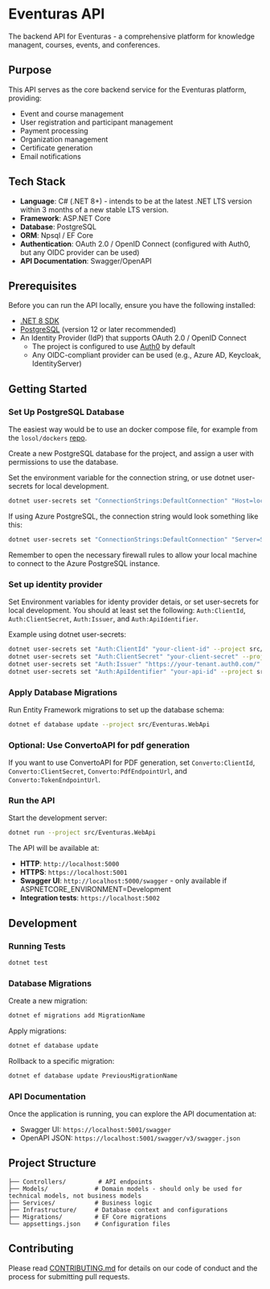 # Eventuras API

The backend API for Eventuras - a comprehensive platform for knowledge managent, courses, events, and conferences. 

## Purpose

This API serves as the core backend service for the Eventuras platform, providing:

- Event and course management
- User registration and participant management
- Payment processing
- Organization management
- Certificate generation
- Email notifications

## Tech Stack

- **Language**: C# (.NET 8+) - intends to be at the latest .NET LTS version within 3 months of a new stable LTS version.
- **Framework**: ASP.NET Core
- **Database**: PostgreSQL
- **ORM**: Npsql / EF Core 
- **Authentication**: OAuth 2.0 / OpenID Connect (configured with Auth0, but any OIDC provider can be used)
- **API Documentation**: Swagger/OpenAPI

## Prerequisites

Before you can run the API locally, ensure you have the following installed:

- [.NET 8 SDK](https://dotnet.microsoft.com/en-us/download/dotnet/8.0) 
- [PostgreSQL](https://www.postgresql.org/download/) (version 12 or later recommended)
- An Identity Provider (IdP) that supports OAuth 2.0 / OpenID Connect
  - The project is configured to use [Auth0](https://auth0.com/) by default
  - Any OIDC-compliant provider can be used (e.g., Azure AD, Keycloak, IdentityServer)

## Getting Started

### Set Up PostgreSQL Database

The easiest way would be to use an docker compose file, for example from the `losol/dockers` [repo](https://github.com/losol/dockers/tree/master/postgres).

Create a new PostgreSQL database for the project, and assign a user with permissions to use the database.

Set the environment variable for the connection string, or use dotnet user-secrets for local development.

```bash
dotnet user-secrets set "ConnectionStrings:DefaultConnection" "Host=localhost;Port=5432;Database=eventuras;Username=pguser;Password=pgpwd" --project src/Eventuras.WebApi
```

If using Azure PostgreSQL, the connection string would look something like this:

```bash
dotnet user-secrets set "ConnectionStrings:DefaultConnection" "Server=SERVER_NAME.postgres.database.azure.com;Database=DATABASE_NAME;Port=5432;User Id=DATABASE_USERNAME;Password=DATABASE_PASSWORD;Ssl Mode=Require;Trust Server Certificate=True" --project src/Eventuras.WebApi
```

Remember to open the necessary firewall rules to allow your local machine to connect to the Azure PostgreSQL instance.

### Set up identity provider

Set Environment variables for identy provider detais, or set user-secrets for local development. You should at least set  the following: `Auth:ClientId`, `Auth:ClientSecret`, `Auth:Issuer`, and `Auth:ApiIdentifier`.

Example using dotnet user-secrets:

```bash
dotnet user-secrets set "Auth:ClientId" "your-client-id" --project src/Eventuras.WebApi
dotnet user-secrets set "Auth:ClientSecret" "your-client-secret" --project src/Eventuras.WebApi
dotnet user-secrets set "Auth:Issuer" "https://your-tenant.auth0.com/" --project src/Eventuras.WebApi
dotnet user-secrets set "Auth:ApiIdentifier" "your-api-id" --project src/Eventuras.WebApi
```


### Apply Database Migrations

Run Entity Framework migrations to set up the database schema:

```bash
dotnet ef database update --project src/Eventuras.WebApi
```

### Optional: Use ConvertoAPI for pdf generation

If you want to use ConvertoAPI for PDF generation, set `Converto:ClientId`, `Converto:ClientSecret`, `Converto:PdfEndpointUrl`, and `Converto:TokenEndpointUrl`.


### Run the API

Start the development server:

```bash
dotnet run --project src/Eventuras.WebApi
```

The API will be available at:
- **HTTP**: `http://localhost:5000`
- **HTTPS**: `https://localhost:5001`
- **Swagger UI**: `http://localhost:5000/swagger` - only available if ASPNETCORE_ENVIRONMENT=Development
- **Integration tests**: `https://localhost:5002`


## Development

### Running Tests

```bash
dotnet test
```

### Database Migrations

Create a new migration:
```bash
dotnet ef migrations add MigrationName
```

Apply migrations:
```bash
dotnet ef database update
```

Rollback to a specific migration:
```bash
dotnet ef database update PreviousMigrationName
```

### API Documentation

Once the application is running, you can explore the API documentation at:
- Swagger UI: `https://localhost:5001/swagger`
- OpenAPI JSON: `https://localhost:5001/swagger/v3/swagger.json`

## Project Structure

```
├── Controllers/         # API endpoints
├── Models/             # Domain models - should only be used for technical models, not business models
├── Services/           # Business logic
├── Infrastructure/     # Database context and configurations
├── Migrations/         # EF Core migrations
└── appsettings.json    # Configuration files
```

## Contributing

Please read [CONTRIBUTING.md](CONTRIBUTING.md) for details on our code of conduct and the process for submitting pull requests.
